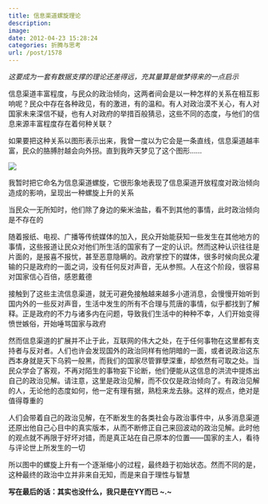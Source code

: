 ```yaml
---
title: 信息渠道螺旋理论
description: 
image: 
date: 2012-04-23 15:28:24
categories: 折腾与思考
url: /post/1578
---
```


_这要成为一套有数据支撑的理论还差得远，充其量算是做梦得来的一点启示_

信息渠道丰富程度，与民众的政治倾向，这两者间会是以一种怎样的关系在相互影响呢？民众中存在各种政见，有的激进，有的温和。有人对政治漠不关心，有人对国家未来深信不疑，也有人对政府的举措百般猜忌，这些不同的态度，与他们的信息来源丰富程度存在着何种关联？

如果要把这种关系以图形表示出来，我曾一度以为它会是一条直线，信息渠道越丰富，民众的胳膊肘越会向外拐。直到我昨天梦见了这个图形……

![](https://storageapi.fleek.co/0a3a8890-e65e-47ce-93d7-0442b9209d38-bucket/blog/posts/2012-04/04-23/1.jpg)

我暂时把它命名为信息渠道螺旋，它很形象地表现了信息渠道开放程度对政治倾向造成的影响，呈现出一种螺旋上升的关系

当民众一无所知时，他们除了身边的柴米油盐，看不到其他的事情，此时政治倾向是不存在的

随着报纸、电视、广播等传统媒体的加入，民众开始能获知一些发生在其他地方的事情，这些报道让民众对他们所生活的国家有了一定的认识。然而这种认识往往是片面的，是报喜不报忧，甚至恶意隐瞒的。政府掌控下的媒体，很多时候向民众灌输的只是政府的一面之词，没有任何反对声音，无从参照。人在这个阶段，很容易对国家信心百倍，感恩戴德

接触到了这些主流信息渠道，就无可避免接触越来越多小道消息，会慢慢开始听到国内外的一些反对声音，生活中发生的所有不合理与荒唐的事情，似乎都找到了解释。正是政府的不力与诸多内在问题，导致我们生活中的种种不幸，人们开始变得愤世嫉俗，开始唾骂国家与政府

然而信息渠道的扩展并不止于此，互联网的伟大之处，在于任何事物在这里都有支持者与反对者。人们也许会发现国外的政治同样有他阴暗的一面，或者说政治这东西本身就是天下乌鸦一般黑，而我们的国家尽管罪孽深重，却依然有可取之处。当民众学会了客观，不再对陌生的事物妄下论断，他们便能从这信息的洪流中提炼出自己的政治见解。请注意，这里是政治见解，而不仅仅是政治倾向了。有政治见解的人，无论他的态度如何，他一定有理有据，熟稔来龙去脉。这样的观点，绝对是值得尊重的

人们会带着自己的政治见解，在不断发生的各类社会与政治事件中，从多消息渠道还原出他自己心目中的真实版本，从而不断修正自己来回波动的政治见解。此时他的观点就不再限于好坏对错，而是真正站在自己原本的位置——国家的主人，看待与评论世上所发生的一切

所以图中的螺旋上升有一个逐渐缩小的过程，最终趋于初始状态。然而不同的是，这种最终的政治中立并非来自无知，而是来自于理性与智慧

**写在最后的话：其实也没什么，我只是在YY而已  ~.~**